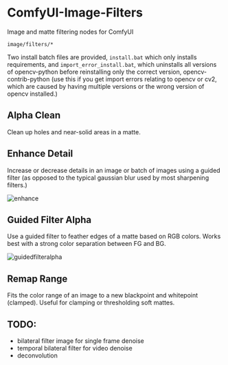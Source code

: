 # ComfyUI-Image-Filters

Image and matte filtering nodes for ComfyUI

`image/filters/*`

Two install batch files are provided, `install.bat` which only installs requirements, and `import_error_install.bat`, which uninstalls all versions of opencv-python before reinstalling only the correct version, opencv-contrib-python (use this if you get import errors relating to opencv or cv2, which are caused by having multiple versions or the wrong version of opencv installed.)

## Alpha Clean

Clean up holes and near-solid areas in a matte.

## Enhance Detail

Increase or decrease details in an image or batch of images using a guided filter (as opposed to the typical gaussian blur used by most sharpening filters.)

![enhance](https://github.com/spacepxl/ComfyUI-Image-Filters/blob/main/enhance_detail.png)

## Guided Filter Alpha

Use a guided filter to feather edges of a matte based on RGB colors. Works best with a strong color separation between FG and BG.

![guidedfilteralpha](https://github.com/spacepxl/ComfyUI-Image-Filters/blob/main/guided_filter_alpha.png)

## Remap Range

Fits the color range of an image to a new blackpoint and whitepoint (clamped). Useful for clamping or thresholding soft mattes.

## TODO:
- bilateral filter image for single frame denoise
- temporal bilateral filter for video denoise
- deconvolution
